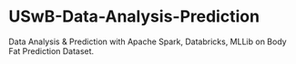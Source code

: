 # USwB-Data-Analysis-Prediction
Data Analysis &amp; Prediction with Apache Spark, Databricks, MLLib on Body Fat Prediction Dataset.
